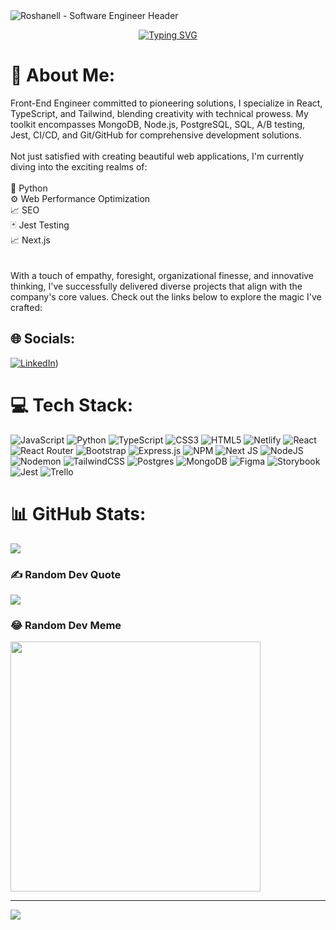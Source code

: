 

<img align="center" src="https://i.imgur.com/dcep3Y3.png" alt="Roshanell - Software Engineer Header" style="max-width: 100%;">


<div align="center">

[![Typing SVG](https://readme-typing-svg.demolab.com?font=Fira+Code&weight=500&size=25&pause=1000&color=000000&background=FFFFFFF7&center=true&vCenter=true&random=false&width=435&lines=Hi+there+I'm+Roshanell.;Your+next+Software+Engineer!;React%2C+Tailwind%2C+TypeScript)](https://git.io/typing-svg)

</div>
<h1></h1>


# 💫 About Me:
Front-End Engineer committed to pioneering solutions, I specialize in React, TypeScript, and Tailwind, blending creativity with technical prowess. My toolkit encompasses MongoDB, Node.js, PostgreSQL, SQL, A/B testing, Jest, CI/CD, and Git/GitHub for comprehensive development solutions.<br><br>Not just satisfied with creating beautiful web applications, I'm currently diving into the exciting realms of:<br><br>🐍 Python <br>⚙️ Web Performance Optimization <br>📈 SEO <br>🃏 Jest Testing <br>📈 Next.js<br><br><br>With a touch of empathy, foresight, organizational finesse, and innovative thinking, I've successfully delivered diverse projects that align with the company's core values. Check out the links below to explore the magic I've crafted:<br>


## 🌐 Socials:
[![LinkedIn](https://img.shields.io/badge/LinkedIn-%230077B5.svg?logo=linkedin&logoColor=white)](https://e4t0.short.gy/GSuf5n))

# 💻 Tech Stack:
![JavaScript](https://img.shields.io/badge/javascript-%23323330.svg?style=for-the-badge&logo=javascript&logoColor=%23F7DF1E) ![Python](https://img.shields.io/badge/python-3670A0?style=for-the-badge&logo=python&logoColor=ffdd54) ![TypeScript](https://img.shields.io/badge/typescript-%23007ACC.svg?style=for-the-badge&logo=typescript&logoColor=white) ![CSS3](https://img.shields.io/badge/css3-%231572B6.svg?style=for-the-badge&logo=css3&logoColor=white) ![HTML5](https://img.shields.io/badge/html5-%23E34F26.svg?style=for-the-badge&logo=html5&logoColor=white) ![Netlify](https://img.shields.io/badge/netlify-%23000000.svg?style=for-the-badge&logo=netlify&logoColor=#00C7B7) ![React](https://img.shields.io/badge/react-%2320232a.svg?style=for-the-badge&logo=react&logoColor=%2361DAFB) ![React Router](https://img.shields.io/badge/React_Router-CA4245?style=for-the-badge&logo=react-router&logoColor=white) ![Bootstrap](https://img.shields.io/badge/bootstrap-%238511FA.svg?style=for-the-badge&logo=bootstrap&logoColor=white) ![Express.js](https://img.shields.io/badge/express.js-%23404d59.svg?style=for-the-badge&logo=express&logoColor=%2361DAFB) ![NPM](https://img.shields.io/badge/NPM-%23CB3837.svg?style=for-the-badge&logo=npm&logoColor=white) ![Next JS](https://img.shields.io/badge/Next-black?style=for-the-badge&logo=next.js&logoColor=white) ![NodeJS](https://img.shields.io/badge/node.js-6DA55F?style=for-the-badge&logo=node.js&logoColor=white) ![Nodemon](https://img.shields.io/badge/NODEMON-%23323330.svg?style=for-the-badge&logo=nodemon&logoColor=%BBDEAD) ![TailwindCSS](https://img.shields.io/badge/tailwindcss-%2338B2AC.svg?style=for-the-badge&logo=tailwind-css&logoColor=white) ![Postgres](https://img.shields.io/badge/postgres-%23316192.svg?style=for-the-badge&logo=postgresql&logoColor=white) ![MongoDB](https://img.shields.io/badge/MongoDB-%234ea94b.svg?style=for-the-badge&logo=mongodb&logoColor=white) ![Figma](https://img.shields.io/badge/figma-%23F24E1E.svg?style=for-the-badge&logo=figma&logoColor=white) ![Storybook](https://img.shields.io/badge/-Storybook-FF4785?style=for-the-badge&logo=storybook&logoColor=white) ![Jest](https://img.shields.io/badge/-jest-%23C21325?style=for-the-badge&logo=jest&logoColor=white) ![Trello](https://img.shields.io/badge/Trello-%23026AA7.svg?style=for-the-badge&logo=Trello&logoColor=white)
# 📊 GitHub Stats:
![](https://github-readme-streak-stats.herokuapp.com/?user=Roshanell&theme=dark&hide_border=false)<br/>

### ✍️ Random Dev Quote
![](https://quotes-github-readme.vercel.app/api?type=horizontal&theme=dark)

### 😂 Random Dev Meme
<img src='https://randommeme-five.vercel.app/' style="height: 400px;"/>

---
[![](https://visitcount.itsvg.in/api?id=Roshanell&icon=0&color=0)](https://visitcount.itsvg.in)

<!-- Proudly created with GPRM ( https://gprm.itsvg.in ) -->


</div>



